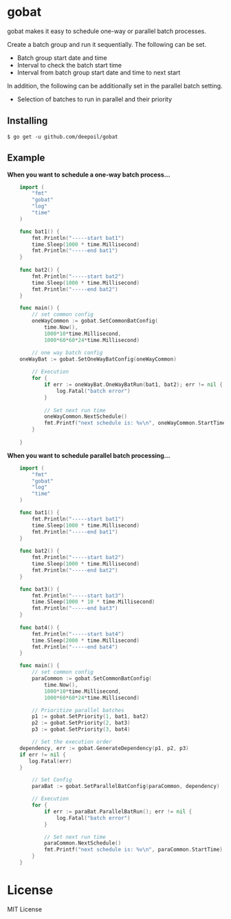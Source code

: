 # gobat
gobat makes it easy to schedule one-way or parallel batch processes.

Create a batch group and run it sequentially.
The following can be set.
- Batch group start date and time
- Interval to check the batch start time
- Interval from batch group start date and time to next start

In addition, 
the following can be additionally set in the parallel batch setting.
- Selection of batches to run in parallel and their priority


## Installing
`$ go get -u github.com/deepoil/gobat`

## Example
**When you want to schedule a one-way batch process...**
```go
    import (
        "fmt"
        "gobat"
        "log"
        "time"
    )

    func bat1() {
        fmt.Println("-----start bat1")
        time.Sleep(1000 * time.Millisecond)
        fmt.Println("-----end bat1")
    }
    
    func bat2() {
        fmt.Println("-----start bat2")
        time.Sleep(1000 * time.Millisecond)
        fmt.Println("-----end bat2")
    }

    func main() {
    	// set common config
    	oneWayCommon := gobat.SetCommonBatConfig(
    		time.Now(),
    		1000*10*time.Millisecond,
    		1000*60*60*24*time.Millisecond)

        // one way batch config
	oneWayBat := gobat.SetOneWayBatConfig(oneWayCommon)
        
        // Execution
        for {
            if err := oneWayBat.OneWayBatRun(bat1, bat2); err != nil {
            	log.Fatal("batch error")
            }
            
            // Set next run time
            oneWayCommon.NextSchedule()
            fmt.Printf("next schedule is: %v\n", oneWayCommon.StartTime)
        }
        
    }
```

**When you want to schedule parallel batch processing...**
```go
    import (
        "fmt"
        "gobat"
        "log"
        "time"
    )

    func bat1() {
        fmt.Println("-----start bat1")
        time.Sleep(1000 * time.Millisecond)
        fmt.Println("-----end bat1")
    }
    
    func bat2() {
        fmt.Println("-----start bat2")
        time.Sleep(1000 * time.Millisecond)
        fmt.Println("-----end bat2")
    }

    func bat3() {
        fmt.Println("-----start bat3")
        time.Sleep(1000 * 10 * time.Millisecond)
        fmt.Println("-----end bat3")
    }
    
    func bat4() {
        fmt.Println("-----start bat4")
        time.Sleep(2000 * time.Millisecond)
        fmt.Println("-----end bat4")
    }

    func main() {
    	// set common config
    	paraCommon := gobat.SetCommonBatConfig(
        	time.Now(),
        	1000*10*time.Millisecond,
        	1000*60*60*24*time.Millisecond)

        // Prioritize parallel batches
        p1 := gobat.SetPriority(1, bat1, bat2)
        p2 := gobat.SetPriority(2, bat3)
        p3 := gobat.SetPriority(3, bat4)

        // Set the execution order
	dependency, err := gobat.GenerateDependency(p1, p2, p3)
	if err != nil {
	   log.Fatal(err)
	}

        // Set Config
        paraBat := gobat.SetParallelBatConfig(paraCommon, dependency)

        // Execution
        for {
            if err := paraBat.ParallelBatRun(); err != nil {
            	log.Fatal("batch error")
            }

            // Set next run time
            paraCommon.NextSchedule()
            fmt.Printf("next schedule is: %v\n", paraCommon.StartTime)
        }
    }
```

# License
MIT License

